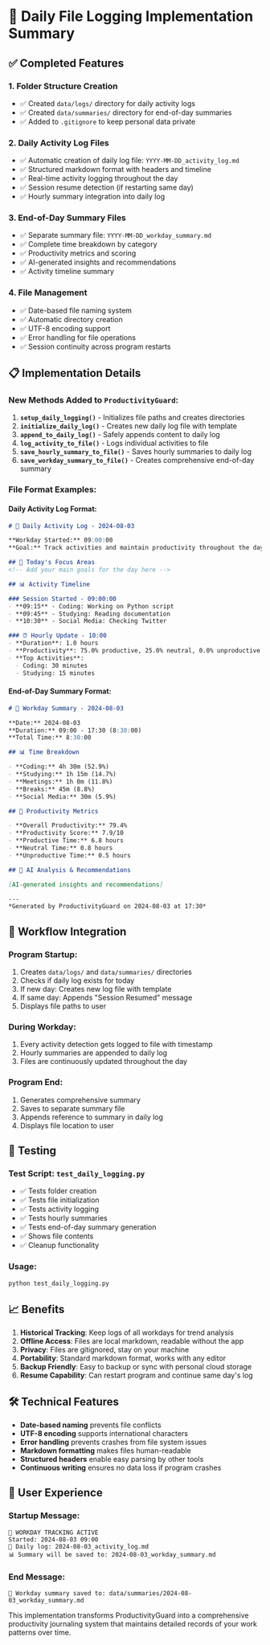 # 📁 Daily File Logging Implementation Summary

## ✅ Completed Features

### 1. **Folder Structure Creation**
- ✅ Created `data/logs/` directory for daily activity logs
- ✅ Created `data/summaries/` directory for end-of-day summaries
- ✅ Added to `.gitignore` to keep personal data private

### 2. **Daily Activity Log Files**
- ✅ Automatic creation of daily log file: `YYYY-MM-DD_activity_log.md`
- ✅ Structured markdown format with headers and timeline
- ✅ Real-time activity logging throughout the day
- ✅ Session resume detection (if restarting same day)
- ✅ Hourly summary integration into daily log

### 3. **End-of-Day Summary Files**
- ✅ Separate summary file: `YYYY-MM-DD_workday_summary.md`
- ✅ Complete time breakdown by category
- ✅ Productivity metrics and scoring
- ✅ AI-generated insights and recommendations
- ✅ Activity timeline summary

### 4. **File Management**
- ✅ Date-based file naming system
- ✅ Automatic directory creation
- ✅ UTF-8 encoding support
- ✅ Error handling for file operations
- ✅ Session continuity across program restarts

## 📋 Implementation Details

### New Methods Added to `ProductivityGuard`:

1. **`setup_daily_logging()`** - Initializes file paths and creates directories
2. **`initialize_daily_log()`** - Creates new daily log file with template
3. **`append_to_daily_log()`** - Safely appends content to daily log
4. **`log_activity_to_file()`** - Logs individual activities to file
5. **`save_hourly_summary_to_file()`** - Saves hourly summaries to daily log
6. **`save_workday_summary_to_file()`** - Creates comprehensive end-of-day summary

### File Format Examples:

#### Daily Activity Log Format:
```markdown
# 📅 Daily Activity Log - 2024-08-03

**Workday Started:** 09:00:00
**Goal:** Track activities and maintain productivity throughout the day

## 🎯 Today's Focus Areas
<!-- Add your main goals for the day here -->

## 📊 Activity Timeline

### Session Started - 09:00:00
- **09:15** - Coding: Working on Python script
- **09:45** - Studying: Reading documentation
- **10:30** - Social Media: Checking Twitter

### ⏰ Hourly Update - 10:00
- **Duration**: 1.0 hours
- **Productivity**: 75.0% productive, 25.0% neutral, 0.0% unproductive
- **Top Activities**:
  - Coding: 30 minutes
  - Studying: 15 minutes
```

#### End-of-Day Summary Format:
```markdown
# 🎯 Workday Summary - 2024-08-03

**Date:** 2024-08-03
**Duration:** 09:00 - 17:30 (8:30:00)
**Total Time:** 8:30:00

## 📊 Time Breakdown

- **Coding:** 4h 30m (52.9%)
- **Studying:** 1h 15m (14.7%)
- **Meetings:** 1h 0m (11.8%)
- **Breaks:** 45m (8.8%)
- **Social Media:** 30m (5.9%)

## 🎯 Productivity Metrics

- **Overall Productivity:** 79.4%
- **Productivity Score:** 7.9/10
- **Productive Time:** 6.8 hours
- **Neutral Time:** 0.8 hours
- **Unproductive Time:** 0.5 hours

## 🤖 AI Analysis & Recommendations

[AI-generated insights and recommendations]

---
*Generated by ProductivityGuard on 2024-08-03 at 17:30*
```

## 🔄 Workflow Integration

### Program Startup:
1. Creates `data/logs/` and `data/summaries/` directories
2. Checks if daily log exists for today
3. If new day: Creates new log file with template
4. If same day: Appends "Session Resumed" message
5. Displays file paths to user

### During Workday:
1. Every activity detection gets logged to file with timestamp
2. Hourly summaries are appended to daily log
3. Files are continuously updated throughout the day

### Program End:
1. Generates comprehensive summary
2. Saves to separate summary file
3. Appends reference to summary in daily log
4. Displays file location to user

## 🧪 Testing

### Test Script: `test_daily_logging.py`
- ✅ Tests folder creation
- ✅ Tests file initialization
- ✅ Tests activity logging
- ✅ Tests hourly summaries
- ✅ Tests end-of-day summary generation
- ✅ Shows file contents
- ✅ Cleanup functionality

### Usage:
```bash
python test_daily_logging.py
```

## 📈 Benefits

1. **Historical Tracking**: Keep logs of all workdays for trend analysis
2. **Offline Access**: Files are local markdown, readable without the app
3. **Privacy**: Files are gitignored, stay on your machine
4. **Portability**: Standard markdown format, works with any editor
5. **Backup Friendly**: Easy to backup or sync with personal cloud storage
6. **Resume Capability**: Can restart program and continue same day's log

## 🛠 Technical Features

- **Date-based naming** prevents file conflicts
- **UTF-8 encoding** supports international characters
- **Error handling** prevents crashes from file system issues
- **Markdown formatting** makes files human-readable
- **Structured headers** enable easy parsing by other tools
- **Continuous writing** ensures no data loss if program crashes

## 🎯 User Experience

### Startup Message:
```
🎯 WORKDAY TRACKING ACTIVE
Started: 2024-08-03 09:00
📝 Daily log: 2024-08-03_activity_log.md
📊 Summary will be saved to: 2024-08-03_workday_summary.md
```

### End Message:
```
📄 Workday summary saved to: data/summaries/2024-08-03_workday_summary.md
```

This implementation transforms ProductivityGuard into a comprehensive productivity journaling system that maintains detailed records of your work patterns over time.